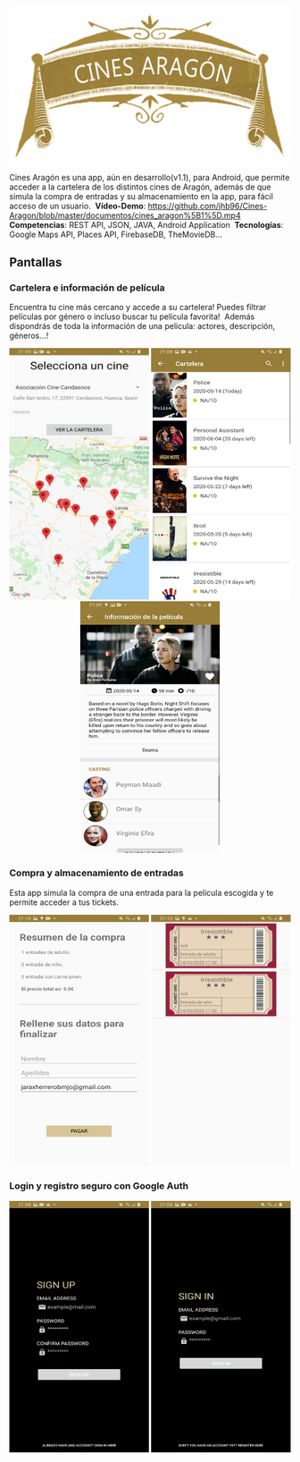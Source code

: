 ![Cines Aragón](https://github.com/jhb96/Cines-Aragon/blob/master/documentos/cines%20aragon.png)


Cines Aragón es una app, aún en desarrollo(v1.1), para Android, que permite acceder a la cartelera de los distintos cines de Aragón, además de que simula la compra de entradas y su almacenamiento en la app, para fácil acceso de un usuario.&nbsp;
**Vídeo-Demo**: https://github.com/jhb96/Cines-Aragon/blob/master/documentos/cines_aragon%5B1%5D.mp4
**Competencias**: REST API, JSON, JAVA, Android Application&nbsp;
**Tecnologías**: Google Maps API, Places API, FirebaseDB, TheMovieDB...&nbsp;

## Pantallas

### Cartelera e información de película
Encuentra tu cine más cercano y accede a su cartelera! Puedes filtrar películas por género o incluso buscar tu película favorita!&nbsp;
Además dispondrás de toda la información de una película: actores, descripción, géneros...!&nbsp; 

<div class="images" align="center">
<img src="https://github.com/jhb96/Cines-Aragon/blob/master/documentos/maps.jpg" width="250" height="450" alt="first image">
<img src="https://github.com/jhb96/Cines-Aragon/blob/master/documentos/cartelera.jpg" width="250" height="450" alt="second image">
<img src="https://github.com/jhb96/Cines-Aragon/blob/master/documentos/pelicula.jpg" width="250" height="450" alt="third image">
</div>

### Compra y almacenamiento de entradas
Esta app simula la compra de una entrada para la película escogida y te permite acceder a tus tickets.&nbsp; 

<p align="center">
<img src="https://github.com/jhb96/Cines-Aragon/blob/master/documentos/realizar%20compra.jpg" width="250" height="450">
<img src="https://github.com/jhb96/Cines-Aragon/blob/master/documentos/entradas.jpg" width="250" height="450">
</p>


### Login y registro seguro con Google Auth

<p align="center">
<img src="https://github.com/jhb96/Cines-Aragon/blob/master/documentos/registro.jpg" width="250" height="450">
<img src="https://github.com/jhb96/Cines-Aragon/blob/master/documentos/login.jpg" width="250" height="450">
</p>

